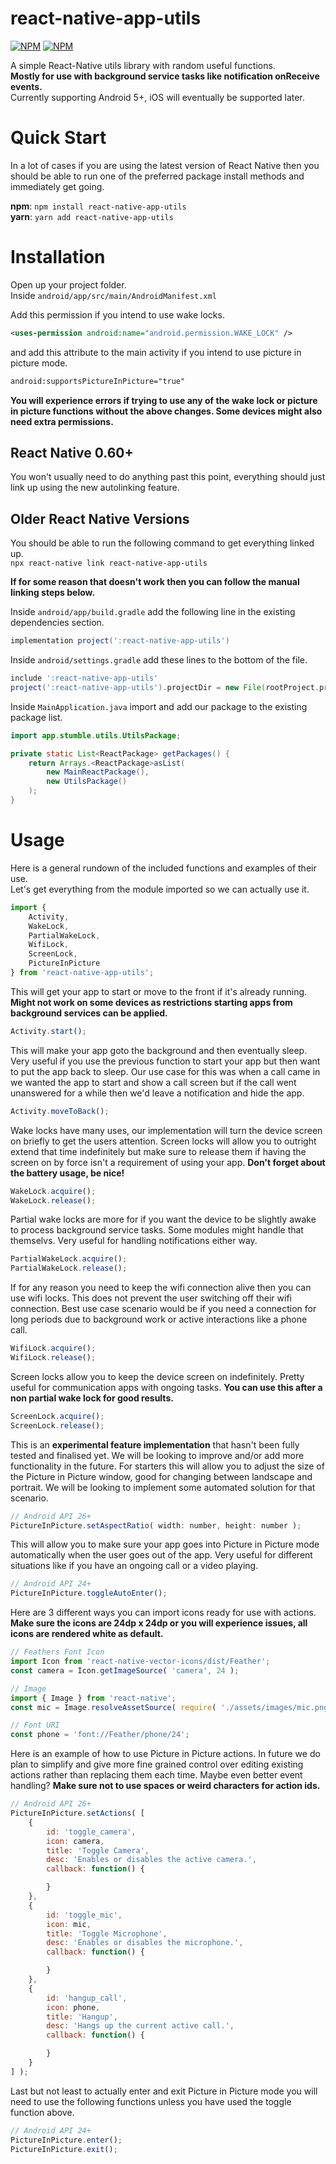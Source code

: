 # react-native-app-utils

[![NPM](https://img.shields.io/npm/v/react-native-app-utils.svg)](https://www.npmjs.com/package/react-native-app-utils)
[![NPM](https://img.shields.io/npm/dm/react-native-app-utils.svg)](https://www.npmjs.com/package/react-native-app-utils)

A simple React-Native utils library with random useful functions.  
**Mostly for use with background service tasks like notification onReceive events.**  
Currently supporting Android 5+, iOS will eventually be supported later.  

# Quick Start

In a lot of cases if you are using the latest version of React Native then you should be able to run one of the preferred package install methods and immediately get going.

**npm**: `npm install react-native-app-utils`  
**yarn**: `yarn add react-native-app-utils`  

# Installation

Open up your project folder.  
Inside `android/app/src/main/AndroidManifest.xml`

Add this permission if you intend to use wake locks.

```xml
<uses-permission android:name="android.permission.WAKE_LOCK" />
```

and add this attribute to the main activity if you intend to use picture in picture mode.

```xml
android:supportsPictureInPicture="true"
```

**You will experience errors if trying to use any of the wake lock or picture in picture functions without the above changes. Some devices might also need extra permissions.**

## React Native 0.60+

You won't usually need to do anything past this point, everything should just link up using the new autolinking feature.

## Older React Native Versions

You should be able to run the following command to get everything linked up.  
`npx react-native link react-native-app-utils`  

**If for some reason that doesn't work then you can follow the manual linking steps below.**

Inside `android/app/build.gradle` add the following line in the existing dependencies section.

```gradle
implementation project(':react-native-app-utils')
```

Inside `android/settings.gradle` add these lines to the bottom of the file.

```gradle
include ':react-native-app-utils'
project(':react-native-app-utils').projectDir = new File(rootProject.projectDir, '../node_modules/react-native-app-utils/android')
```

Inside `MainApplication.java` import and add our package to the existing package list.

```java
import app.stumble.utils.UtilsPackage;

private static List<ReactPackage> getPackages() {
    return Arrays.<ReactPackage>asList(
        new MainReactPackage(),
        new UtilsPackage()
    );
}
```

# Usage

Here is a general rundown of the included functions and examples of their use.  
Let's get everything from the module imported so we can actually use it.  

```javascript
import {
    Activity,
    WakeLock,
    PartialWakeLock,
    WifiLock,
    ScreenLock,
    PictureInPicture
} from 'react-native-app-utils';
```

This will get your app to start or move to the front if it's already running.  **Might not work on some devices as restrictions starting apps from background services can be applied.**

```javascript
Activity.start();
```

This will make your app goto the background and then eventually sleep. Very useful if you use the previous function to start your app but then want to put the app back to sleep. Our use case for this was when a call came in we wanted the app to start and show a call screen but if the call went unanswered for a while then we'd leave a notification and hide the app.

```javascript
Activity.moveToBack();
```

Wake locks have many uses, our implementation will turn the device screen on briefly to get the users attention. Screen locks will allow you to outright extend that time indefinitely but make sure to release them if having the screen on by force isn't a requirement of using your app. **Don't forget about the battery usage, be nice!**  

```javascript
WakeLock.acquire();
WakeLock.release();
```

Partial wake locks are more for if you want the device to be slightly awake to process background service tasks. Some modules might handle that themselvs. Very useful for handling notifications either way.

```javascript
PartialWakeLock.acquire();
PartialWakeLock.release();
```

If for any reason you need to keep the wifi connection alive then you can use wifi locks. This does not prevent the user switching off their wifi connection. Best use case scenario would be if you need a connection for long periods due to background work or active interactions like a phone call.

```javascript
WifiLock.acquire();
WifiLock.release();
```

Screen locks allow you to keep the device screen on indefinitely. Pretty useful for communication apps with ongoing tasks. **You can use this after a non partial wake lock for good results.**

```javascript
ScreenLock.acquire();
ScreenLock.release();
```

This is an **experimental feature implementation** that hasn't been fully tested and finalised yet. We will be looking to improve and/or add more functionality in the future.
For starters this will allow you to adjust the size of the Picture in Picture window, good for changing between landscape and portrait. We will be looking to implement some automated solution for that scenario.

```javascript
// Android API 26+
PictureInPicture.setAspectRatio( width: number, height: number );
```

This will allow you to make sure your app goes into Picture in Picture mode automatically when the user goes out of the app. Very useful for different situations like if you have an ongoing call or a video playing.

```javascript
// Android API 24+
PictureInPicture.toggleAutoEnter();
```

Here are 3 different ways you can import icons ready for use with actions.
**Make sure the icons are 24dp x 24dp or you will experience issues, all icons are rendered white as default.**  

```javascript
// Feathers Font Icon
import Icon from 'react-native-vector-icons/dist/Feather';
const camera = Icon.getImageSource( 'camera', 24 );

// Image
import { Image } from 'react-native';
const mic = Image.resolveAssetSource( require( './assets/images/mic.png' )  );

// Font URI
const phone = 'font://Feather/phone/24';
```

Here is an example of how to use Picture in Picture actions. In future we do plan to simplify and give more fine grained control over editing existing actions rather than replacing them each time. Maybe even better event handling? **Make sure not to use spaces or weird characters for action ids.**

```javascript
// Android API 26+
PictureInPicture.setActions( [
    {
        id: 'toggle_camera',
        icon: camera,
        title: 'Toggle Camera',
        desc: 'Enables or disables the active camera.',
        callback: function() {

        }
    },
    {
        id: 'toggle_mic',
        icon: mic,
        title: 'Toggle Microphone',
        desc: 'Enables or disables the microphone.',
        callback: function() {

        }
    },
    {
        id: 'hangup_call',
        icon: phone,
        title: 'Hangup',
        desc: 'Hangs up the current active call.',
        callback: function() {

        }
    }
] );
```

Last but not least to actually enter and exit Picture in Picture mode you will need to use the following functions unless you have used the toggle function above.

```javascript
// Android API 24+
PictureInPicture.enter();
PictureInPicture.exit();
```
